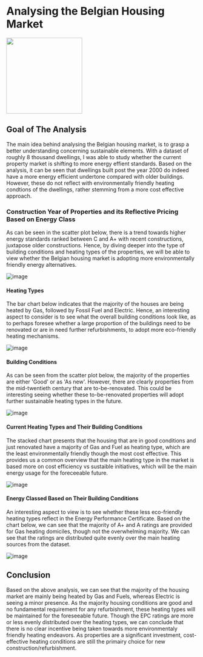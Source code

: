# Analysing the Belgian Housing Market

<img src="https://cdn1.iconfinder.com/data/icons/real-estate-set-1/512/3-1024.png" width="200" height="200" />
<h2> Goal of The Analysis</h2>
The main idea behind analysing the Belgian housing market, is to grasp a better understanding concerning sustainable elements.
With a dataset of roughly 8 thousand dwellings, I was able to study whether the current property market is shifting to more energy effient standards.
Based on the analysis, it can be seen that dwellings built post the year 2000 do indeed have a more energy efficient undertone compared with older buildings.
However, these do not reflect with environmentally friendly heating condtions of the dwellings, rather stemming from a more cost effective approach.

<h3> Construction Year of Properties and its Reflective Pricing Based on Energy Class </h3>
As can be seen in the scatter plot below, there is a trend towards higher energy standards ranked between C and A+ with recent constructions, juxtapose older constructions.
Hence, by diving deeper into the type of building conditions and heating types of the properties, we will be able to view whether the Belgian housing market is adopting more environmentally friendly energy alternatives. 

![image](https://github.com/JonathanRabbi/Data_Analysis_Immo/assets/135423708/b76e07e5-91b7-4b58-abb2-e636cad12640)

<h4> Heating Types </h4>
The bar chart below indicates that the majority of the houses are being heated by Gas, followed by Fossil Fuel and Electric.
Hence, an interesting aspect to consider is to see what the overall building conditions look like, as to perhaps foresee whether a large proportion of the buildings need to be renovated or are in need further refurbishments, to adopt more eco-friendly heating mechanisms.

![image](https://github.com/JonathanRabbi/Data_Analysis_Immo/assets/135423708/3d83c93b-3e56-41ee-a83e-5682ae56472c)

<h4> Building Conditions </h4>
As can be seen from the scatter plot below, the majority of the properties are either 'Good'  or as 'As new'. However, there are clearly properties from the mid-twentieth century that are to-be-renovated.
This could be interesting seeing whether these to-be-renovated properties will adopt further sustainable heating types in the future.

![image](https://github.com/JonathanRabbi/Data_Analysis_Immo/assets/135423708/04ba12e8-1e09-4a44-bc0d-8053839c4eca)

<h4> Current Heating Types and Their Building Conditions </h4>
The stacked chart presents that the housing that are in good conditions and just renovated have a majority of Gas and Fuel as heating type, which are the least environmentally friendly though the most cost effective.
This provides us a common overview that the main heating type in the market is based more on cost efficiency vs sustaible initiatives, which will be the main energy usage for the foreceeable future.

![image](https://github.com/JonathanRabbi/Data_Analysis_Immo/assets/135423708/b859bee0-79f2-4a6a-8330-eb4ac6cbf01b)

<h4> Energy Classed Based on Their Building Conditions </h4>
An interesting aspect to view is to see whether these less eco-friendly heating types reflect in the Energy Performance Certificate.
Based on the chart below, we can see that the majority of A+ and A ratings are provided for Gas heating domiciles, though not the overwhelming majority.
We can see that the ratings are distributed quite evenly over the main heating sources from the dataset.


![image](https://github.com/JonathanRabbi/Data_Analysis_Immo/assets/135423708/7e41ab22-a2b1-461c-add2-3964a692b1df)


<h2> Conclusion </h2>

Based on the above analysis, we can see that the majority of the housing market are mainly being heated by Gas and Fuels, whereas Electric is seeing a minor presence.
As the majority housing conditions are good and no fundamental requirement for any refurbishment, these heating types will be maintained for the foreseeable future.
Though the EPC ratings are more or less evenly distributed over the heating types, we can conclude that there is no clear incentive being taken towards more environmentaly friendly heating endeavors.
As properties are a significant investment, cost-effective heating conditions are still the primairy choice for new construction/refurbishment.

